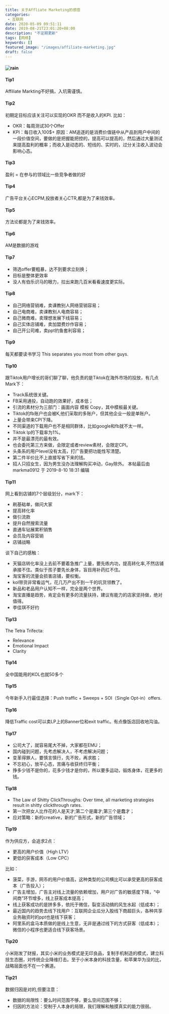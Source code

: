 ```yaml
---
title: 关于Affliate Marketing的感悟
categories: 
 - 互联网
date: 2020-05-09 09:51:11
date: 2019-08-21T23:01:20+08:00
description: "不定期更新"
tags: [网络]
keywords: []
featured_image: "/images/affiliate-marketing.jpg"
draft: false
---
```




#### ![rain](/test/rain.jpg)

#### Tip1

Affiliate Markting不好搞，入坑需谨慎。 

#### Tip2
初期定目标应该关注可以实现的OKR 而不是收入的KPI.
比如：
* OKR：每周测试30个Offer
* KPI：每日收入100$+
原因：AM追逐的是消费价值链中从产品到用户中间的一段价值空间，要做的是把握能把控的，提高可以提高的，然后通过大量测试来提高盈利的概率；而收入是动态的、短线的、实时的，过分关注收入波动会影响心态。 

#### Tip3
盈利 = 在参与的领域比一些竞争者做的好 

#### Tip4
广告平台关心ECPM,投放者关心CTR,都是为了来钱效率。 

#### Tip5
方法论都是为了来钱效率。 
<!--more-->
#### Tip6
AM是数据的游戏

#### Tip7
* 筛选offer要粗暴，达不到要求立刻换；
* 目标是整体更效率
* 没人有伯乐识马的眼力，拉出来跑几百米看看速度更实际。 

#### Tip8
* 自己网络营销难，卖课教别人网络营销容易；
* 自己电商难，卖课教别人电商容易；
* 自己微商难，卖理想发展下线容易；
* 自己实体店铺难，卖加盟费炒作容易；
* 自己开公司难，卖ppt钓鱼套利容易；

#### Tip9
每天都要读书学习
This separates you most from other guys. 

#### Tip10
跟Tiktok用户增长的哥们聊了聊，他负责的是Tiktok在海外市场的投放，有几点Mark下：
* Track系统很关键。
* FB采用通投，自动跑的效果好，成本低；
* 引流的素材分为三部门：画面内容 模板 Copy，其中模板最关键。
* Tiktok的fb账户也会被K,他们采取的多账户，但其他企业一般是单账户。
* 上量会带来CPI下降。
* 不同渠道的下载用户也不是相同群体，比如google和fb就不太一样。
* Tiktok lp的下载率为1%。
* 并不是最漂亮的最有效。
* 也会委托第三方来做，会限定或者review素材，会限定CPI。
* 头条系的用户level没有太高，打广告要把功能性写清楚。
* 第二件半价比不上直接写省下来的钱。
* 招人只招女生，因为男生没办法理解购买冲动，Gay除外。
本帖最后由 markma0912 于 2019-8-10 18:31 编辑

#### Tip11
网上看到店铺的7个层级划分，mark下：
* 刷基础单，做问大家
* 提高转化率
* 做引流款
* 提升自然搜索流量
* 直通车钻展累积销售
* 会员及内容营销
* 店铺战略

谈下自己的感触：

* 天猫店转化率没上去前不要着急推广上量，要先练内功，提高转化率,不然店铺承接不住。类似于孩子要先长身体，盲目用补药扛不住。
* 淘宝客的流量会损害店铺，要权衡。
* kol带货非常看运气，花几万产出不到一千的坑货领教了。
* 新品和老品用户认知不一样，完全是两个世界。
* 淘宝直播是趋势，肯定会有更多的流量扶持，建议有能力的店家坚持做，绝对值得。
* 李佳琪不好约

#### Tip13
The Tetra Trifecta:
* Relevance
* Emotional Impact
* Clarity

#### Tip14
全中国能用的KOL也就50多个 

#### Tip15
今年新手入行最佳选择：Push traffic + Sweeps  + SOI（Single Opt-in）offers.

#### Tip16
降低Traffic cost可以卖LP上的Banner位和exit traffic。有点像饭店回收地沟油。 

#### Tip17
* 公司大了，就容易尾大不掉，大家都在EMU；
* 国内碰到问题，先考虑解决人，不考虑解决问题；
* 变革得罪人，要慎言慎行，先不败，再求胜；
* 不忘初心，放平心态，苦痛与收获终归平衡；
* 挣多少钱不是你的，花多少钱才是你的，所以要多运动，锻炼身体，花更多的钱。

#### Tip18
* The Law of Shitty ClickThroughs: Over time, all marketing strategies result in shitty clickthrough rates.
* 第一次把女人比作花的人是天才;第二个是庸才;第三个是蠢才；
* 应对策略：新的creative，新的广告形式，新的广告领域；

#### Tip19
作为供应方，会追求2点：
* 更高的用户价值（High LTV）
* 更低的获客成本（Low CPC）

比如：

* 菠菜，手游，网币的用户价值高，这种类型的公司横比可以承受更高的获客成本（广告投入）；
* 广告主增加，广告主对线上流量的依赖增加，用户对广告的敏感度下降，“中间商”环节增多，线上获客成本提高；
* 线上获客成功的是拼多多，依托于微信，裂变活动搞的风生水起（低成本）；
* 最近国内的趋势去线下找用户：互联网企业瓜分入股线下商超巨头，各种共享业务融资时的ppt也是线下获客；
* 阿里系的盒马本质做的是线上生意，无非是通过线下的方式获客（低成本）；微信的小程序也更适合线下获客场景。

#### Tip20
小米刚发了财报，其实小米的业务模式是无印良品，复制手机制造的模式，建立科技生态圈，对传统企业降维打击。至于小米本身的科技含量，和苹果华为没的比，战略层面也不在一个赛道。

#### Tip21
数据归因是对的,但要注意：
* 数据的局限性：要么时间范围不够，要么空间范围不够；
* 归因的方法论：受制于人本身的局限，我们理解和触摸真实的能力很弱。
